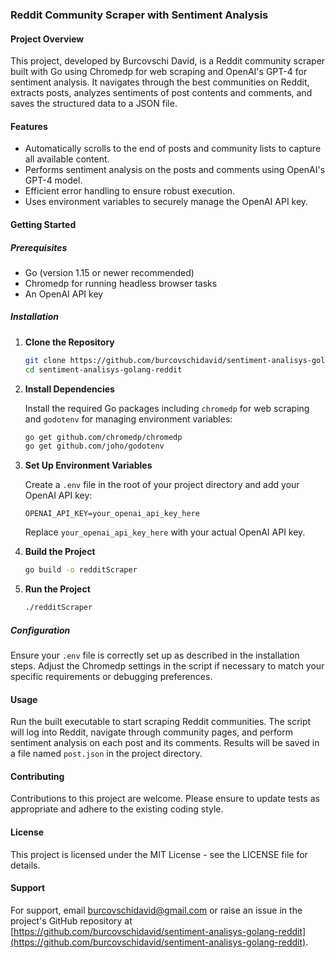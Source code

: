 ### Reddit Community Scraper with Sentiment Analysis

#### Project Overview
This project, developed by Burcovschi David, is a Reddit community scraper built with Go using Chromedp for web scraping and OpenAI's GPT-4 for sentiment analysis. It navigates through the best communities on Reddit, extracts posts, analyzes sentiments of post contents and comments, and saves the structured data to a JSON file.

#### Features
- Automatically scrolls to the end of posts and community lists to capture all available content.
- Performs sentiment analysis on the posts and comments using OpenAI's GPT-4 model.
- Efficient error handling to ensure robust execution.
- Uses environment variables to securely manage the OpenAI API key.

#### Getting Started

##### Prerequisites
- Go (version 1.15 or newer recommended)
- Chromedp for running headless browser tasks
- An OpenAI API key

##### Installation

1. **Clone the Repository**

   ```bash
   git clone https://github.com/burcovschidavid/sentiment-analisys-golang-reddit
   cd sentiment-analisys-golang-reddit
   ```

2. **Install Dependencies**

   Install the required Go packages including `chromedp` for web scraping and `godotenv` for managing environment variables:

   ```bash
   go get github.com/chromedp/chromedp
   go get github.com/joho/godotenv
   ```

3. **Set Up Environment Variables**

   Create a `.env` file in the root of your project directory and add your OpenAI API key:

   ```plaintext
   OPENAI_API_KEY=your_openai_api_key_here
   ```

   Replace `your_openai_api_key_here` with your actual OpenAI API key.

4. **Build the Project**

   ```bash
   go build -o redditScraper
   ```

5. **Run the Project**

   ```bash
   ./redditScraper
   ```

##### Configuration
Ensure your `.env` file is correctly set up as described in the installation steps. Adjust the Chromedp settings in the script if necessary to match your specific requirements or debugging preferences.

#### Usage
Run the built executable to start scraping Reddit communities. The script will log into Reddit, navigate through community pages, and perform sentiment analysis on each post and its comments. Results will be saved in a file named `post.json` in the project directory.

#### Contributing
Contributions to this project are welcome. Please ensure to update tests as appropriate and adhere to the existing coding style.

#### License
This project is licensed under the MIT License - see the LICENSE file for details.

#### Support
For support, email [burcovschidavid@gmail.com](mailto:burcovschidavid@gmail.com) or raise an issue in the project's GitHub repository at [https://github.com/burcovschidavid/sentiment-analisys-golang-reddit](https://github.com/burcovschidavid/sentiment-analisys-golang-reddit).

 